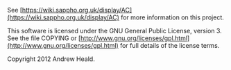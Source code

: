 See [https://wiki.sappho.org.uk/display/AC](https://wiki.sappho.org.uk/display/AC) for more information on this
project.

This software is licensed under the GNU General Public License, version 3. See the file COPYING or
[http://www.gnu.org/licenses/gpl.html](http://www.gnu.org/licenses/gpl.html) for full details of the license terms.

Copyright 2012 Andrew Heald.
